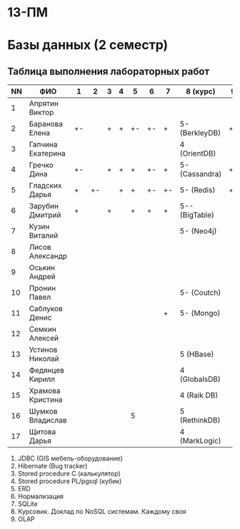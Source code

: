 # 13-ПМ
# Базы данных (2 семестр)

## Таблица выполнения лабораторных работ

| NN  | ФИО               | 1   | 2   | 3   | 4   | 5   | 6   | 7   | 8 (курс)       | 9   | Зачет |
| --- | ----------------- | --- | --- | --- | --- | --- | --- | --- | -------------- | --- | ----- |
| 1   | Апрятин Виктор    |     |     |     |     |     |     |     |                |     |       |
| 2   | Баранова Елена    | +-  |     | +   | +   | +-  | +-  | +   | 5- (BerkleyDB) | +   | +     |
| 3   | Гапчина Екатерина |     |     |     |     |     |     |     | 4 (OrientDB)   |     |       |
| 4   | Гречко Дина       | +-  |     | +   | +   | +   | +-  | +   | 5- (Cassandra) | +   | +     |
| 5   | Гладских Дарья    | +   | +-  |     | +   | +   | +-  | +-  | 5- (Redis)     | +-  | +     |
| 6   | Зарубин Дмитрий   | +   |     | +   |     | +   | +   | +   | 5-- (BigTable) |     |       |
| 7   | Кузин Виталий     |     |     |     |     |     |     |     | 5- (Neo4j)     |     |       |
| 8   | Лисов Александр   |     |     |     |     |     |     |     |                |     |       |
| 9   | Оськин Андрей     |     |     |     |     |     |     |     |                |     |       |
| 10  | Пронин Павел      |     |     |     |     |     |     |     | 5- (Coutch)    |     |       |
| 11  | Саблуков Денис    |     |     |     |     |     |     | +   | 5- (Mongo)     |     |       |
| 12  | Семкин Алексей    |     |     |     |     |     |     |     |                |     |       |
| 13  | Устинов Николай   |     |     |     |     |     |     |     | 5 (HBase)      |     |       |
| 14  | Федянцев Кирилл   |     |     |     |     |     |     |     | 4 (GlobalsDB)  |     |       |
| 15  | Храмова Кристина  |     |     |     |     |     |     |     | 4 (Raik DB)    |     |       |
| 16  | Шумков Владислав  |     |     |     |     | 5   |     |     | 5 (RethinkDB)  |     |       |
| 17  | Щитова Дарья      |     |     |     |     |     |     |     | 4 (MarkLogic)  |     |       |

1. JDBC (GIS мебель-оборудование)
2. Hibernate (Bug tracker)
3. Stored procedure C (калькулятор)
4. Stored procedure PL/pgsql (кубик)
5. ERD
6. Нормализация
7. SQLite
8. Курсовик. Доклад по NoSQL системам. Каждому своя
9. OLAP
